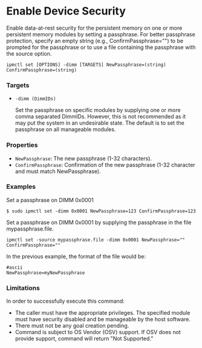 # Enable Device Security

Enable data-at-rest security for the persistent memory on one or more persistent memory modules by setting a passphrase. For better passphrase protection, specify an empty string \(e.g., ConfirmPassphrase=""\) to be prompted for the passphrase or to use a file containing the passphrase with the source option.

```text
ipmctl set [OPTIONS] -dimm [TARGETS] NewPassphrase=(string) ConfirmPassphrase=(string)
```

### **Targets**

* `-dimm (DimmIDs)`

  Set the passphrase on specific modules by supplying one or more comma separated DimmIDs. However, this is not recommended as it may put the system in an undesirable state. The default is to set the passphrase on all manageable modules.

### **Properties**

* `NewPassphrase`: The new passphrase \(1-32 characters\).
* `ConfirmPassphrase`: Confirmation of the new passphrase \(1-32 character and must match NewPassphrase\).

### **Examples**

Set a passphrase on DIMM 0x0001

```text
$ sudo ipmctl set -dimm 0x0001 NewPassphrase=123 ConfirmPassphrase=123
```

Set a passphrase on DIMM 0x0001 by supplying the passphrase in the file mypassphrase.file.

```text
ipmctl set -source mypassphrase.file -dimm 0x0001 NewPassphrase="" ConfirmPassphrase=""
```

In the previous example, the format of the file would be:

```text
#ascii
NewPassphrase=myNewPassphrase
```

### **Limitations**

In order to successfully execute this command:

* The caller must have the appropriate privileges. The specified module must have security disabled and be manageable by the host software.
* There must not be any goal creation pending.
* Command is subject to OS Vendor \(OSV\) support. If OSV does not provide support, command will return "Not Supported."

